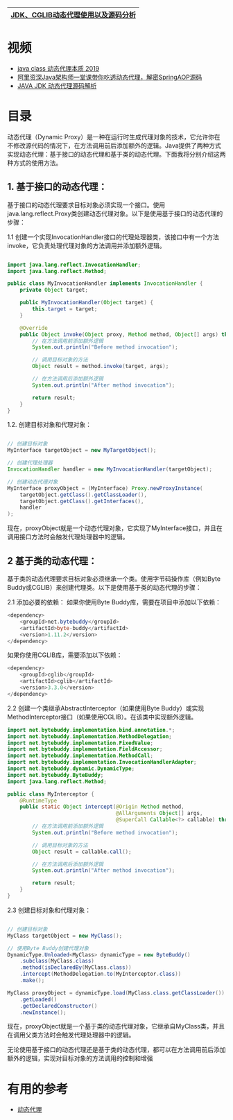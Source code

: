 

[JDK、CGLIB动态代理使用以及源码分析](https://bugstack.cn/itstack-demo-any/2019/12/21/%E6%9C%89%E7%82%B9%E5%B9%B2%E8%B4%A7-JDK-CGLIB%E5%8A%A8%E6%80%81%E4%BB%A3%E7%90%86%E4%BD%BF%E7%94%A8%E4%BB%A5%E5%8F%8A%E6%BA%90%E7%A0%81%E5%88%86%E6%9E%90.html)|
---|

# 视频

* [java class 动态代理本质 2019](https://www.bilibili.com/video/av56887858/?spm_id_from=333.788.videocard.1)
* [阿里资深Java架构师一堂课带你吃透动态代理，解密SpringAOP源码](https://www.bilibili.com/video/av53844538/?spm_id_from=333.788.videocard.0)
* [JAVA JDK 动态代理源码解析](https://www.bilibili.com/video/av58742137/?spm_id_from=333.788.videocard.12)


# 目录

动态代理（Dynamic Proxy）是一种在运行时生成代理对象的技术，它允许你在不修改源代码的情况下，在方法调用前后添加额外的逻辑。Java提供了两种方式实现动态代理：基于接口的动态代理和基于类的动态代理。下面我将分别介绍这两种方式的使用方法。

## 1. 基于接口的动态代理：
基于接口的动态代理要求目标对象必须实现一个接口。使用java.lang.reflect.Proxy类创建动态代理对象。以下是使用基于接口的动态代理的步骤：

1.1 创建一个实现InvocationHandler接口的代理处理器类，该接口中有一个方法invoke，它负责处理代理对象的方法调用并添加额外逻辑。

```java

import java.lang.reflect.InvocationHandler;
import java.lang.reflect.Method;

public class MyInvocationHandler implements InvocationHandler {
    private Object target;

    public MyInvocationHandler(Object target) {
        this.target = target;
    }

    @Override
    public Object invoke(Object proxy, Method method, Object[] args) throws Throwable {
        // 在方法调用前添加额外逻辑
        System.out.println("Before method invocation");

        // 调用目标对象的方法
        Object result = method.invoke(target, args);

        // 在方法调用后添加额外逻辑
        System.out.println("After method invocation");

        return result;
    }
}

```

  1.2. 创建目标对象和代理对象：

```java

// 创建目标对象
MyInterface targetObject = new MyTargetObject();

// 创建代理处理器
InvocationHandler handler = new MyInvocationHandler(targetObject);

// 创建动态代理对象
MyInterface proxyObject = (MyInterface) Proxy.newProxyInstance(
    targetObject.getClass().getClassLoader(),
    targetObject.getClass().getInterfaces(),
    handler
);

```
现在，proxyObject就是一个动态代理对象，它实现了MyInterface接口，并且在调用接口方法时会触发代理处理器中的逻辑。

## 2 基于类的动态代理：
基于类的动态代理要求目标对象必须继承一个类。使用字节码操作库（例如Byte Buddy或CGLIB）来创建代理类。以下是使用基于类的动态代理的步骤：

2.1 添加必要的依赖：
如果你使用Byte Buddy库，需要在项目中添加以下依赖：
```java
<dependency>
    <groupId>net.bytebuddy</groupId>
    <artifactId>byte-buddy</artifactId>
    <version>1.11.2</version>
</dependency>

```
如果你使用CGLIB库，需要添加以下依赖：

```java
<dependency>
    <groupId>cglib</groupId>
    <artifactId>cglib</artifactId>
    <version>3.3.0</version>
</dependency>

```
2.2 创建一个类继承AbstractInterceptor（如果使用Byte Buddy）或实现MethodInterceptor接口（如果使用CGLIB）。在该类中实现额外逻辑。

```java
import net.bytebuddy.implementation.bind.annotation.*;
import net.bytebuddy.implementation.MethodDelegation;
import net.bytebuddy.implementation.FixedValue;
import net.bytebuddy.implementation.FieldAccessor;
import net.bytebuddy.implementation.MethodCall;
import net.bytebuddy.implementation.InvocationHandlerAdapter;
import net.bytebuddy.dynamic.DynamicType;
import net.bytebuddy.ByteBuddy;
import java.lang.reflect.Method;

public class MyInterceptor {
    @RuntimeType
    public static Object intercept(@Origin Method method,
                                   @AllArguments Object[] args,
                                   @SuperCall Callable<?> callable) throws Exception {
        // 在方法调用前添加额外逻辑
        System.out.println("Before method invocation");

        // 调用目标对象的方法
        Object result = callable.call();

        // 在方法调用后添加额外逻辑
        System.out.println("After method invocation");

        return result;
    }
}


```

2.3 创建目标对象和代理对象：

```java

// 创建目标对象
MyClass targetObject = new MyClass();

// 使用Byte Buddy创建代理对象
DynamicType.Unloaded<MyClass> dynamicType = new ByteBuddy()
    .subclass(MyClass.class)
    .method(isDeclaredBy(MyClass.class))
    .intercept(MethodDelegation.to(MyInterceptor.class))
    .make();

MyClass proxyObject = dynamicType.load(MyClass.class.getClassLoader())
    .getLoaded()
    .getDeclaredConstructor()
    .newInstance();


```
现在，proxyObject就是一个基于类的动态代理对象，它继承自MyClass类，并且在调用父类方法时会触发代理处理器中的逻辑。

无论使用基于接口的动态代理还是基于类的动态代理，都可以在方法调用前后添加额外的逻辑，实现对目标对象的方法调用的控制和增强


# 有用的参考

 * [动态代理](https://www.liaoxuefeng.com/wiki/1252599548343744/1264804593397984)
